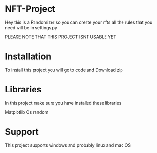 # NFT-Project
Hey this is a Randomizer so you can create your nfts all the rules that you need will be in settings.py

PLEASE NOTE THAT THIS PROJECT ISNT USABLE YET

# Installation

To install this project you will go to code and Download zip

# Libraries

In this project make sure you have installed these libraries 

Matplotlib
Os
random


# Support

This project supports windows and probably linux and mac OS

